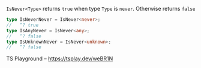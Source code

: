 `IsNever<Type>` returns `true` when type `Type` is `never`. Otherwise returns `false`

```ts
type IsNeverNever = IsNever<never>;
//   ^? true
type IsAnyNever = IsNever<any>;
//   ^? false
type IsUnknownNever = IsNever<unknown>;
//   ^? false
```

TS Playground – https://tsplay.dev/weBR1N
